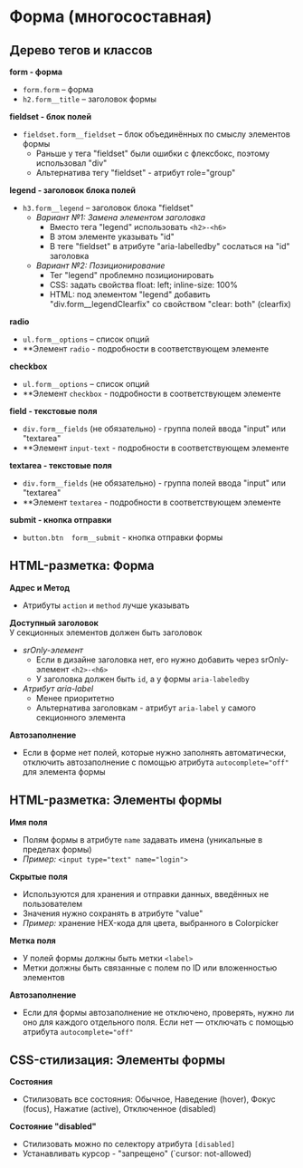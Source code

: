 # Форма (многосоставная)

## Дерево тегов и классов
**form - форма**
- `form.form` – форма
- `h2.form__title` – заголовок формы

**fieldset - блок полей**
- `fieldset.form__fieldset` – блок объединённых по смыслу элементов формы
  - Раньше у тега "fieldset" были ошибки с флексбокс, поэтому использовал "div"
  - Альтернатива тегу "fieldset" - атрибут role="group"

**legend - заголовок блока полей**
- `h3.form__legend` – заголовок блока "fieldset"
  - *Вариант №1: Замена элементом заголовка*
    - Вместо тега "legend" использовать `<h2>-<h6>`
    - В этом элементе указывать "id"
    - В теге "fieldset" в атрибуте "aria-labelledby" сослаться на "id" заголовка
  - *Вариант №2: Позиционирование*
    - Тег "legend" проблемно позиционировать
    - CSS: задать свойства float: left; inline-size: 100%
    - HTML: под элементом "legend" добавить "div.form__legendClearfix" со свойством "clear: both" (clearfix)

**radio**
- `ul.form__options` – список опций
- **Элемент `radio` - подробности в соответствующем элементе

**checkbox**
- `ul.form__options` – список опций
- **Элемент `checkbox` - подробности в соответствующем элементе

**field - текстовые поля**
- `div.form__fields` (не обязательно) - группа полей ввода "input" или "textarea"
- **Элемент `input-text` - подробности в соответствующем элементе

**textarea - текстовые поля**
- `div.form__fields` (не обязательно) - группа полей ввода "input" или "textarea"
- **Элемент `textarea` - подробности в соответствующем элементе

**submit - кнопка отправки**
- `button.btn  form__submit` - кнопка отправки формы


## HTML-разметка: Форма
**Адрес и Метод**
- Атрибуты `action` и `method` лучше указывать

**Доступный заголовок**<br/>
У секционных элементов должен быть заголовок
- *srOnly-элемент*
  - Если в дизайне заголовка нет, его нужно добавить через srOnly-элемент `<h2>-<h6>`
  - У заголовка должен быть `id`, а у формы `aria-labeledby`
- *Атрибут aria-label*
  - Менее приоритетно
  - Альтернатива заголовкам - атрибут `aria-label` у самого секционного элемента

**Автозаполнение**
- Если в форме нет полей, которые нужно заполнять автоматически, отключить автозаполнение с помощью атрибута `autocomplete="off"` для элемента формы


## HTML-разметка: Элементы формы
**Имя поля**
- Полям формы в атрибуте `name` задавать имена (уникальные в пределах формы)
- *Пример:* `<input type="text" name="login">`

**Скрытые поля**
- Используются для хранения и отправки данных, введённых не пользователем
- Значения нужно сохранять в атрибуте "value"
- *Пример:* хранение HEX-кода для цвета, выбранного в Colorpicker

**Метка поля**
- У полей формы должны быть метки `<label>`
- Метки должны быть связанные с полем по ID или вложенностью элементов

**Автозаполнение**
- Если для формы автозаполнение не отключено, проверять, нужно ли оно для каждого отдельного поля. Если нет — отключать с помощью атрибута `autocomplete="off"`


## CSS-стилизация: Элементы формы
**Состояния**
- Стилизовать все состояния: Обычное, Наведение (hover), Фокус (focus), Нажатие (active), Отключенное (disabled)

**Состояние "disabled"**
- Стилизовать можно по селектору атрибута `[disabled]`
- Устанавливать курсор - "запрещено" (`cursor: not-allowed)